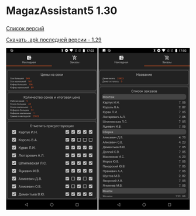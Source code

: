 # MagazAssistant5 1.30
###

[Список версий](./VERSION.md)

[Скачать .apk последней версии - 1.29](./MagazAssistant5-v1.29.apk)

![alt tag](bg.png)
